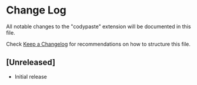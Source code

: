 # Change Log
All notable changes to the "codypaste" extension will be documented in this file.

Check [Keep a Changelog](http://keepachangelog.com/) for recommendations on how to structure this file.

## [Unreleased]
- Initial release
